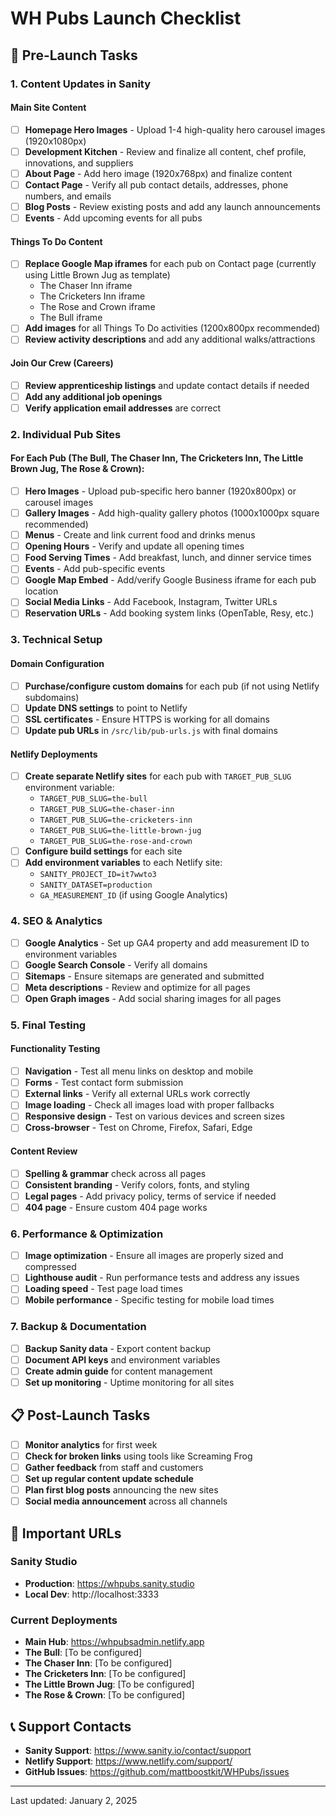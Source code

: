 # WH Pubs Launch Checklist

## 🚀 Pre-Launch Tasks

### 1. Content Updates in Sanity

#### Main Site Content
- [ ] **Homepage Hero Images** - Upload 1-4 high-quality hero carousel images (1920x1080px)
- [ ] **Development Kitchen** - Review and finalize all content, chef profile, innovations, and suppliers
- [ ] **About Page** - Add hero image (1920x768px) and finalize content
- [ ] **Contact Page** - Verify all pub contact details, addresses, phone numbers, and emails
- [ ] **Blog Posts** - Review existing posts and add any launch announcements
- [ ] **Events** - Add upcoming events for all pubs

#### Things To Do Content
- [ ] **Replace Google Map iframes** for each pub on Contact page (currently using Little Brown Jug as template)
  - The Chaser Inn iframe
  - The Cricketers Inn iframe  
  - The Rose and Crown iframe
  - The Bull iframe
- [ ] **Add images** for all Things To Do activities (1200x800px recommended)
- [ ] **Review activity descriptions** and add any additional walks/attractions

#### Join Our Crew (Careers)
- [ ] **Review apprenticeship listings** and update contact details if needed
- [ ] **Add any additional job openings**
- [ ] **Verify application email addresses** are correct

### 2. Individual Pub Sites

#### For Each Pub (The Bull, The Chaser Inn, The Cricketers Inn, The Little Brown Jug, The Rose & Crown):
- [ ] **Hero Images** - Upload pub-specific hero banner (1920x800px) or carousel images
- [ ] **Gallery Images** - Add high-quality gallery photos (1000x1000px square recommended)
- [ ] **Menus** - Create and link current food and drinks menus
- [ ] **Opening Hours** - Verify and update all opening times
- [ ] **Food Serving Times** - Add breakfast, lunch, and dinner service times
- [ ] **Events** - Add pub-specific events
- [ ] **Google Map Embed** - Add/verify Google Business iframe for each pub location
- [ ] **Social Media Links** - Add Facebook, Instagram, Twitter URLs
- [ ] **Reservation URLs** - Add booking system links (OpenTable, Resy, etc.)

### 3. Technical Setup

#### Domain Configuration
- [ ] **Purchase/configure custom domains** for each pub (if not using Netlify subdomains)
- [ ] **Update DNS settings** to point to Netlify
- [ ] **SSL certificates** - Ensure HTTPS is working for all domains
- [ ] **Update pub URLs** in `/src/lib/pub-urls.js` with final domains

#### Netlify Deployments
- [ ] **Create separate Netlify sites** for each pub with `TARGET_PUB_SLUG` environment variable:
  - `TARGET_PUB_SLUG=the-bull`
  - `TARGET_PUB_SLUG=the-chaser-inn`
  - `TARGET_PUB_SLUG=the-cricketers-inn`
  - `TARGET_PUB_SLUG=the-little-brown-jug`
  - `TARGET_PUB_SLUG=the-rose-and-crown`
- [ ] **Configure build settings** for each site
- [ ] **Add environment variables** to each Netlify site:
  - `SANITY_PROJECT_ID=it7wwto3`
  - `SANITY_DATASET=production`
  - `GA_MEASUREMENT_ID` (if using Google Analytics)

### 4. SEO & Analytics

- [ ] **Google Analytics** - Set up GA4 property and add measurement ID to environment variables
- [ ] **Google Search Console** - Verify all domains
- [ ] **Sitemaps** - Ensure sitemaps are generated and submitted
- [ ] **Meta descriptions** - Review and optimize for all pages
- [ ] **Open Graph images** - Add social sharing images for all pages

### 5. Final Testing

#### Functionality Testing
- [ ] **Navigation** - Test all menu links on desktop and mobile
- [ ] **Forms** - Test contact form submission
- [ ] **External links** - Verify all external URLs work correctly
- [ ] **Image loading** - Check all images load with proper fallbacks
- [ ] **Responsive design** - Test on various devices and screen sizes
- [ ] **Cross-browser** - Test on Chrome, Firefox, Safari, Edge

#### Content Review
- [ ] **Spelling & grammar** check across all pages
- [ ] **Consistent branding** - Verify colors, fonts, and styling
- [ ] **Legal pages** - Add privacy policy, terms of service if needed
- [ ] **404 page** - Ensure custom 404 page works

### 6. Performance & Optimization

- [ ] **Image optimization** - Ensure all images are properly sized and compressed
- [ ] **Lighthouse audit** - Run performance tests and address any issues
- [ ] **Loading speed** - Test page load times
- [ ] **Mobile performance** - Specific testing for mobile load times

### 7. Backup & Documentation

- [ ] **Backup Sanity data** - Export content backup
- [ ] **Document API keys** and environment variables
- [ ] **Create admin guide** for content management
- [ ] **Set up monitoring** - Uptime monitoring for all sites

## 📋 Post-Launch Tasks

- [ ] **Monitor analytics** for first week
- [ ] **Check for broken links** using tools like Screaming Frog
- [ ] **Gather feedback** from staff and customers
- [ ] **Set up regular content update schedule**
- [ ] **Plan first blog posts** announcing the new sites
- [ ] **Social media announcement** across all channels

## 🔑 Important URLs

### Sanity Studio
- **Production**: https://whpubs.sanity.studio
- **Local Dev**: http://localhost:3333

### Current Deployments
- **Main Hub**: https://whpubsadmin.netlify.app
- **The Bull**: [To be configured]
- **The Chaser Inn**: [To be configured]
- **The Cricketers Inn**: [To be configured]
- **The Little Brown Jug**: [To be configured]
- **The Rose & Crown**: [To be configured]

## 📞 Support Contacts

- **Sanity Support**: https://www.sanity.io/contact/support
- **Netlify Support**: https://www.netlify.com/support/
- **GitHub Issues**: https://github.com/mattboostkit/WHPubs/issues

---

Last updated: January 2, 2025